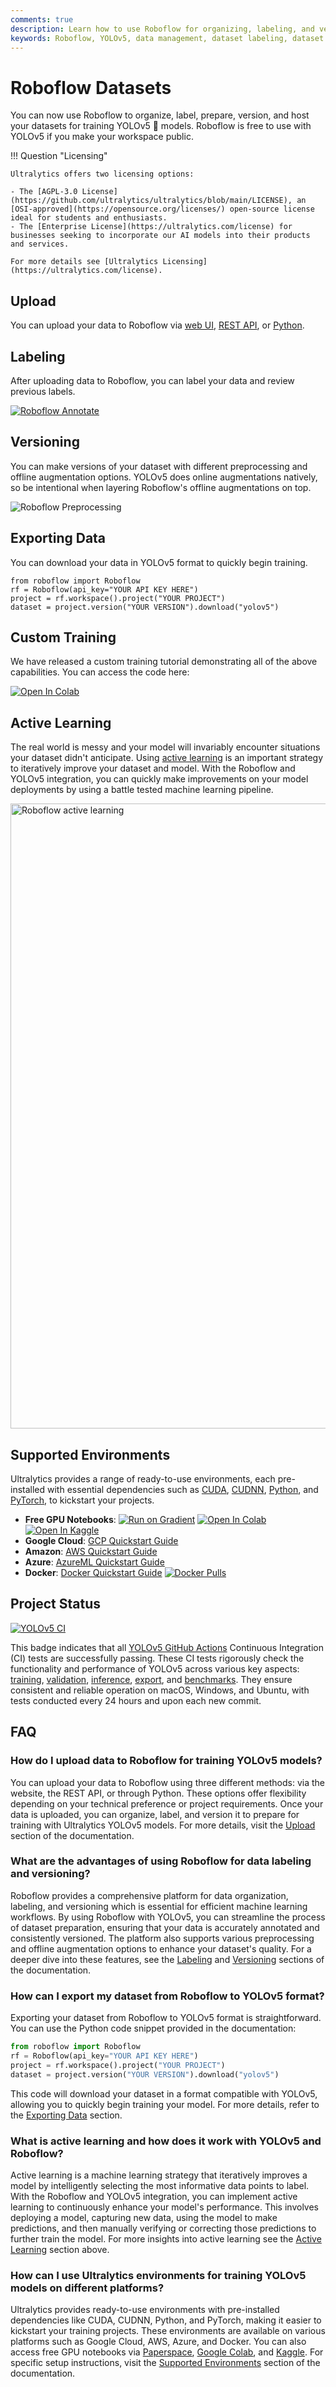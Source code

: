 ```yaml
---
comments: true
description: Learn how to use Roboflow for organizing, labeling, and versioning datasets to train YOLOv5 models. Free for public workspaces.
keywords: Roboflow, YOLOv5, data management, dataset labeling, dataset versioning, Ultralytics, machine learning, AI training
---
```


# Roboflow Datasets

You can now use Roboflow to organize, label, prepare, version, and host your datasets for training YOLOv5 🚀 models. Roboflow is free to use with YOLOv5 if you make your workspace public.

!!! Question "Licensing"

    Ultralytics offers two licensing options:

    - The [AGPL-3.0 License](https://github.com/ultralytics/ultralytics/blob/main/LICENSE), an [OSI-approved](https://opensource.org/licenses/) open-source license ideal for students and enthusiasts.
    - The [Enterprise License](https://ultralytics.com/license) for businesses seeking to incorporate our AI models into their products and services.

    For more details see [Ultralytics Licensing](https://ultralytics.com/license).

## Upload

You can upload your data to Roboflow via [web UI](https://docs.roboflow.com/adding-data), [REST API](https://docs.roboflow.com/adding-data/upload-api), or [Python](https://docs.roboflow.com/python).

## Labeling

After uploading data to Roboflow, you can label your data and review previous labels.

[![Roboflow Annotate](https://roboflow-darknet.s3.us-east-2.amazonaws.com/roboflow-annotate.gif)](https://roboflow.com/annotate)

## Versioning

You can make versions of your dataset with different preprocessing and offline augmentation options. YOLOv5 does online augmentations natively, so be intentional when layering Roboflow's offline augmentations on top.

![Roboflow Preprocessing](https://roboflow-darknet.s3.us-east-2.amazonaws.com/robolfow-preprocessing.png)

## Exporting Data

You can download your data in YOLOv5 format to quickly begin training.

```
from roboflow import Roboflow
rf = Roboflow(api_key="YOUR API KEY HERE")
project = rf.workspace().project("YOUR PROJECT")
dataset = project.version("YOUR VERSION").download("yolov5")
```

## Custom Training

We have released a custom training tutorial demonstrating all of the above capabilities. You can access the code here:

[![Open In Colab](https://colab.research.google.com/assets/colab-badge.svg)](https://colab.research.google.com/github/roboflow-ai/yolov5-custom-training-tutorial/blob/main/yolov5-custom-training.ipynb)

## Active Learning

The real world is messy and your model will invariably encounter situations your dataset didn't anticipate. Using [active learning](https://blog.roboflow.com/what-is-active-learning/) is an important strategy to iteratively improve your dataset and model. With the Roboflow and YOLOv5 integration, you can quickly make improvements on your model deployments by using a battle tested machine learning pipeline.

<p align=""><a href="https://roboflow.com/?ref=ultralytics"><img width="1000" src="https://uploads-ssl.webflow.com/5f6bc60e665f54545a1e52a5/615627e5824c9c6195abfda9_computer-vision-cycle.png" alt="Roboflow active learning"></a></p>

## Supported Environments

Ultralytics provides a range of ready-to-use environments, each pre-installed with essential dependencies such as [CUDA](https://developer.nvidia.com/cuda), [CUDNN](https://developer.nvidia.com/cudnn), [Python](https://www.python.org/), and [PyTorch](https://pytorch.org/), to kickstart your projects.

- **Free GPU Notebooks**: <a href="https://bit.ly/yolov5-paperspace-notebook"><img src="https://assets.paperspace.io/img/gradient-badge.svg" alt="Run on Gradient"></a> <a href="https://colab.research.google.com/github/ultralytics/yolov5/blob/master/tutorial.ipynb"><img src="https://colab.research.google.com/assets/colab-badge.svg" alt="Open In Colab"></a> <a href="https://www.kaggle.com/ultralytics/yolov5"><img src="https://kaggle.com/static/images/open-in-kaggle.svg" alt="Open In Kaggle"></a>
- **Google Cloud**: [GCP Quickstart Guide](../environments/google_cloud_quickstart_tutorial.md)
- **Amazon**: [AWS Quickstart Guide](../environments/aws_quickstart_tutorial.md)
- **Azure**: [AzureML Quickstart Guide](../environments/azureml_quickstart_tutorial.md)
- **Docker**: [Docker Quickstart Guide](../environments/docker_image_quickstart_tutorial.md) <a href="https://hub.docker.com/r/ultralytics/yolov5"><img src="https://img.shields.io/docker/pulls/ultralytics/yolov5?logo=docker" alt="Docker Pulls"></a>

## Project Status

<a href="https://github.com/ultralytics/yolov5/actions/workflows/ci-testing.yml"><img src="https://github.com/ultralytics/yolov5/actions/workflows/ci-testing.yml/badge.svg" alt="YOLOv5 CI"></a>

This badge indicates that all [YOLOv5 GitHub Actions](https://github.com/ultralytics/yolov5/actions) Continuous Integration (CI) tests are successfully passing. These CI tests rigorously check the functionality and performance of YOLOv5 across various key aspects: [training](https://github.com/ultralytics/yolov5/blob/master/train.py), [validation](https://github.com/ultralytics/yolov5/blob/master/val.py), [inference](https://github.com/ultralytics/yolov5/blob/master/detect.py), [export](https://github.com/ultralytics/yolov5/blob/master/export.py), and [benchmarks](https://github.com/ultralytics/yolov5/blob/master/benchmarks.py). They ensure consistent and reliable operation on macOS, Windows, and Ubuntu, with tests conducted every 24 hours and upon each new commit.

## FAQ

### How do I upload data to Roboflow for training YOLOv5 models?

You can upload your data to Roboflow using three different methods: via the website, the REST API, or through Python. These options offer flexibility depending on your technical preference or project requirements. Once your data is uploaded, you can organize, label, and version it to prepare for training with Ultralytics YOLOv5 models. For more details, visit the [Upload](#upload) section of the documentation.

### What are the advantages of using Roboflow for data labeling and versioning?

Roboflow provides a comprehensive platform for data organization, labeling, and versioning which is essential for efficient machine learning workflows. By using Roboflow with YOLOv5, you can streamline the process of dataset preparation, ensuring that your data is accurately annotated and consistently versioned. The platform also supports various preprocessing and offline augmentation options to enhance your dataset's quality. For a deeper dive into these features, see the [Labeling](#labeling) and [Versioning](#versioning) sections of the documentation.

### How can I export my dataset from Roboflow to YOLOv5 format?

Exporting your dataset from Roboflow to YOLOv5 format is straightforward. You can use the Python code snippet provided in the documentation:

```python
from roboflow import Roboflow
rf = Roboflow(api_key="YOUR API KEY HERE")
project = rf.workspace().project("YOUR PROJECT")
dataset = project.version("YOUR VERSION").download("yolov5")
```

This code will download your dataset in a format compatible with YOLOv5, allowing you to quickly begin training your model. For more details, refer to the [Exporting Data](#exporting-data) section.

### What is active learning and how does it work with YOLOv5 and Roboflow?

Active learning is a machine learning strategy that iteratively improves a model by intelligently selecting the most informative data points to label. With the Roboflow and YOLOv5 integration, you can implement active learning to continuously enhance your model's performance. This involves deploying a model, capturing new data, using the model to make predictions, and then manually verifying or correcting those predictions to further train the model. For more insights into active learning see the [Active Learning](#active-learning) section above.

### How can I use Ultralytics environments for training YOLOv5 models on different platforms?

Ultralytics provides ready-to-use environments with pre-installed dependencies like CUDA, CUDNN, Python, and PyTorch, making it easier to kickstart your training projects. These environments are available on various platforms such as Google Cloud, AWS, Azure, and Docker. You can also access free GPU notebooks via [Paperspace](https://bit.ly/yolov5-paperspace-notebook), [Google Colab](https://colab.research.google.com/github/ultralytics/yolov5/blob/master/tutorial.ipynb), and [Kaggle](https://www.kaggle.com/ultralytics/yolov5). For specific setup instructions, visit the [Supported Environments](#supported-environments) section of the documentation.
